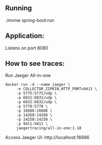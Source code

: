 ## Running
./mvnw spring-boot:run

## Application:
Listens on port 8080

## How to see traces:
Run Jaeger All-in-one
```
docker run -d --name jaeger \
     -e COLLECTOR_ZIPKIN_HTTP_PORT=9411 \
     -p 5775:5775/udp \
     -p 6831:6831/udp \
     -p 6832:6832/udp \
     -p 5778:5778 \
     -p 16686:16686 \
     -p 14268:14268 \
     -p 14250:14250 \
     -p 9411:9411 \
     jaegertracing/all-in-one:1.18
```
Access Jaeger UI: http://localhost:16686

